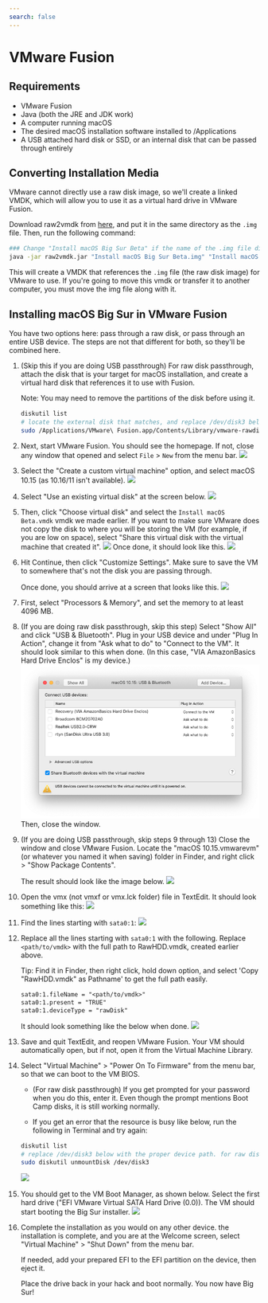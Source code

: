 ```yaml
---
search: false
---
```


# VMware Fusion

## Requirements

* VMware Fusion
* Java (both the JRE and JDK work)
* A computer running macOS
* The desired macOS installation software installed to /Applications
* A USB attached hard disk or SSD, or an internal disk that can be passed through entirely

## Converting Installation Media

VMware cannot directly use a raw disk image, so we'll create a linked VMDK, which will allow you to use it as a virtual hard drive in VMware Fusion.

Download raw2vmdk from [here](../../extra-files/raw2vmdk.jar), and put it in the same directory as the `.img` file. Then, run the following command:

```bash
### Change "Install macOS Big Sur Beta" if the name of the .img file differs
java -jar raw2vmdk.jar "Install macOS Big Sur Beta.img" "Install macOS Big Sur Beta.vmdk"
```

This will create a VMDK that references the `.img` file (the raw disk image) for VMware to use. If you're going to move this vmdk or transfer it to another computer, you must move the img file along with it.

## Installing macOS Big Sur in VMware Fusion

You have two options here: pass through a raw disk, or pass through an entire USB device. The steps are not that different for both, so they'll be combined here.

1. (Skip this if you are doing USB passthrough) For raw disk passthrough, attach the disk that is your target for macOS installation, and  create a virtual hard disk that references it to use with Fusion.

    Note: You may need to remove the partitions of the disk before using it.

    ```bash
    diskutil list
    # locate the external disk that matches, and replace /dev/disk3 below with the device path.
    sudo /Applications/VMware\ Fusion.app/Contents/Library/vmware-rawdiskCreator create /dev/disk3 fullDevice RawHDD ide
    ```

2. Next, start VMware Fusion. You should see the homepage. If not, close any window that opened and select `File` > `New` from the menu bar.
    ![](../../images/extras/big-sur/fusion/homepage.png)
3. Select the "Create a custom virtual machine" option, and select macOS 10.15 (as 10.16/11 isn't available).
    ![](../../images/extras/big-sur/fusion/choose-os.png)
4. Select "Use an existing virtual disk" at the screen below.
    ![](../../images/extras/big-sur/fusion/choose-virtual-disk.png)
5. Then, click "Choose virtual disk" and select the `Install macOS Beta.vmdk` vmdk we made earlier. If you want to make sure VMware does not copy the disk to where you will be storing the VM (for example, if you are low on space), select "Share this virtual disk with the virtual machine that created it".
    ![](../../images/extras/big-sur/fusion/choose-virtual-disk-finder.png)
    Once done, it should look like this.
    ![](../../images/extras/big-sur/fusion/choose-virtual-disk-filled.png)
6. Hit Continue, then click "Customize Settings". Make sure to save the VM to somewhere that's not the disk you are passing through.

    Once done, you should arrive at a screen that looks like this.
    ![](../../images/extras/big-sur/fusion/vm-settings-home.png)
7. First, select "Processors & Memory", and set the memory to at least 4096 MB.
8. (If you are doing raw disk passthrough, skip this step) Select "Show All" and click "USB & Bluetooth". Plug in your USB device and under "Plug In Action", change it from "Ask what to do" to "Connect to the VM". It should look similar to this when done. (In this case, "VIA AmazonBasics Hard Drive Enclos" is my device.)
    ![](../../images/extras/big-sur/fusion/vm-settings-usb.png)
    Then, close the window.
9. (If you are doing USB passthrough, skip steps 9 through 13) Close the window and close VMware Fusion. Locate the "macOS 10.15.vmwarevm" (or whatever you named it when saving) folder in Finder, and right click > "Show Package Contents".

    The result should look like the image below.
    ![](../../images/extras/big-sur/fusion/vm-folder.png)
10. Open the vmx (not vmxf or vmx.lck folder) file in TextEdit. It should look something like this:
    ![](../../images/extras/big-sur/fusion/vmx-initial.png)
11. Find the lines starting with `sata0:1`:
    ![](../../images/extras/big-sur/fusion/vmx-find.png)
12. Replace all the lines starting with `sata0:1` with the following. Replace `<path/to/vmdk>` with the full path to RawHDD.vmdk, created earlier above.

    Tip: Find it in Finder, then right click, hold down option, and select 'Copy "RawHDD.vmdk" as Pathname' to get the full path easily.

    ```
    sata0:1.fileName = "<path/to/vmdk>"
    sata0:1.present = "TRUE"
    sata0:1.deviceType = "rawDisk"
    ```

    It should look something like the below when done.
    ![](../../images/extras/big-sur/fusion/vmx-edited.png)
13. Save and quit TextEdit, and reopen VMware Fusion. Your VM should automatically open, but if not, open it from the Virtual Machine Library.

14. Select "Virtual Machine" > "Power On To Firmware" from the menu bar, so that we can boot to the VM BIOS.

    * (For raw disk passthrough) If you get prompted for your password when you do this, enter it. Even though the prompt mentions Boot Camp disks, it is still working normally.

    * If you get an error that the resource is busy like below, run the following in Terminal and try again:

    ```bash
    diskutil list
    # replace /dev/disk3 below with the proper device path. for raw disk passthrough, it was found before
    sudo diskutil unmountDisk /dev/disk3
    ```

    ![](../../images/extras/big-sur/fusion/vm-in-use-error.png)
15. You should get to the VM Boot Manager, as shown below. Select the first hard drive ("EFI VMware Virtual SATA Hard Drive (0.0)). The VM should start booting the Big Sur installer.
    ![](../../images/extras/big-sur/fusion/vm-boot-manager.png)
16. Complete the installation as you would on any other device.
     the installation is complete, and you are at the Welcome screen, select "Virtual Machine" > "Shut Down" from the menu bar.

    If needed, add your prepared EFI to the EFI partition on the device, then eject it.

    Place the drive back in your hack and boot normally. You now have Big Sur!
